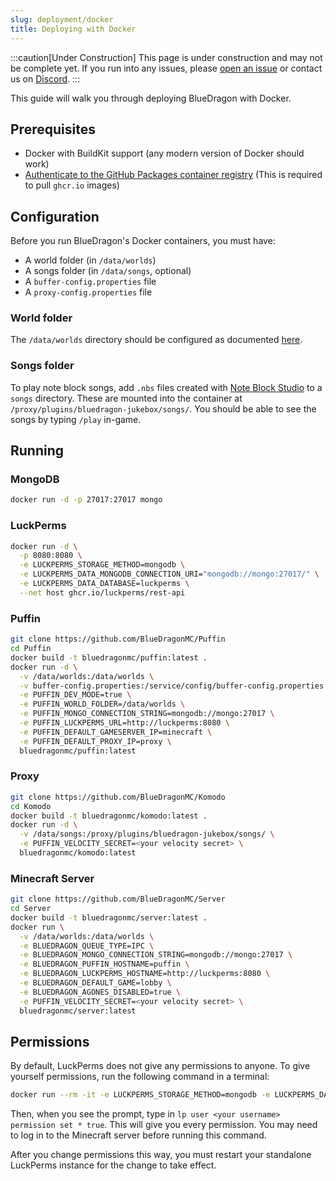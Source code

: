 ```yaml
---
slug: deployment/docker
title: Deploying with Docker
---
```


:::caution[Under Construction]
This page is under construction and may not be complete yet.
If you run into any issues, please [open an issue](https://github.com/BlueDragonMC/Docs/issues)
or contact us on [Discord](https://bluedragonmc.com/discord).
:::

This guide will walk you through deploying BlueDragon with Docker.

## Prerequisites

- Docker with BuildKit support (any modern version of Docker should work)
- [Authenticate to the GitHub Packages container registry](https://docs.github.com/en/packages/working-with-a-github-packages-registry/working-with-the-container-registry#authenticating-to-the-container-registry) (This is required to pull `ghcr.io` images)

## Configuration

Before you run BlueDragon's Docker containers, you must have:

- A world folder (in `/data/worlds`)
- A songs folder (in `/data/songs`, optional)
- A `buffer-config.properties` file
- A `proxy-config.properties` file

### World folder

The `/data/worlds` directory should be configured as documented [here](https://github.com/BlueDragonMC/Server/blob/190709f461bc41edfa1b606fffdd2c9ebeeff852/INTEGRATION.md#44-world-loading).

### Songs folder

To play note block songs, add `.nbs` files created with [Note Block Studio](https://opennbs.org/) to a `songs` directory.
These are mounted into the container at `/proxy/plugins/bluedragon-jukebox/songs/`.
You should be able to see the songs by typing `/play` in-game.

## Running

### MongoDB

```sh
docker run -d -p 27017:27017 mongo
```

### LuckPerms

```sh
docker run -d \
  -p 8080:8080 \
  -e LUCKPERMS_STORAGE_METHOD=mongodb \
  -e LUCKPERMS_DATA_MONGODB_CONNECTION_URI="mongodb://mongo:27017/" \
  -e LUCKPERMS_DATA_DATABASE=luckperms \
  --net host ghcr.io/luckperms/rest-api
```

### Puffin

```sh
git clone https://github.com/BlueDragonMC/Puffin
cd Puffin
docker build -t bluedragonmc/puffin:latest .
docker run -d \
  -v /data/worlds:/data/worlds \
  -v buffer-config.properties:/service/config/buffer-config.properties \
  -e PUFFIN_DEV_MODE=true \
  -e PUFFIN_WORLD_FOLDER=/data/worlds \
  -e PUFFIN_MONGO_CONNECTION_STRING=mongodb://mongo:27017 \
  -e PUFFIN_LUCKPERMS_URL=http://luckperms:8080 \
  -e PUFFIN_DEFAULT_GAMESERVER_IP=minecraft \
  -e PUFFIN_DEFAULT_PROXY_IP=proxy \
  bluedragonmc/puffin:latest
```

### Proxy

```sh
git clone https://github.com/BlueDragonMC/Komodo
cd Komodo
docker build -t bluedragonmc/komodo:latest .
docker run -d \
  -v /data/songs:/proxy/plugins/bluedragon-jukebox/songs/ \
  -e PUFFIN_VELOCITY_SECRET=<your velocity secret> \
  bluedragonmc/komodo:latest
```

### Minecraft Server

```sh
git clone https://github.com/BlueDragonMC/Server
cd Server
docker build -t bluedragonmc/server:latest .
docker run \
  -v /data/worlds:/data/worlds \
  -e BLUEDRAGON_QUEUE_TYPE=IPC \
  -e BLUEDRAGON_MONGO_CONNECTION_STRING=mongodb://mongo:27017 \
  -e BLUEDRAGON_PUFFIN_HOSTNAME=puffin \
  -e BLUEDRAGON_LUCKPERMS_HOSTNAME=http://luckperms:8080 \
  -e BLUEDRAGON_DEFAULT_GAME=lobby \
  -e BLUEDRAGON_AGONES_DISABLED=true \
  -e PUFFIN_VELOCITY_SECRET=<your velocity secret> \
  bluedragonmc/server:latest
```

## Permissions

By default, LuckPerms does not give any permissions to anyone. To give yourself permissions, run the following command in a terminal:

```sh
docker run --rm -it -e LUCKPERMS_STORAGE_METHOD=mongodb -e LUCKPERMS_DATA_MONGODB_CONNECTION_URI="mongodb://localhost:27017/" -e LUCKPERMS_DATA_DATABASE=luckperms --net host ghcr.io/luckperms/rest-api
```

Then, when you see the prompt, type in `lp user <your username> permission set * true`. This will give you every permission. You may need to log in to the Minecraft server before running this command.

After you change permissions this way, you must restart your standalone LuckPerms instance for the change to take effect.
